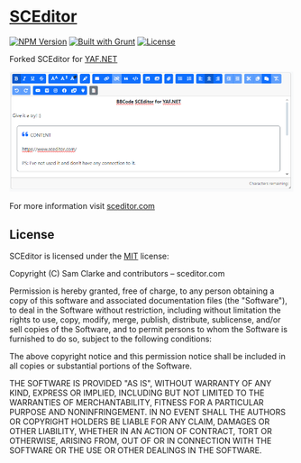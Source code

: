 # [SCEditor](http://www.sceditor.com/)

[![NPM Version](http://img.shields.io/npm/v/@yafnet/sceditor.svg?style=flat)](https://npmjs.org/package/@yafnet/sceditor)
[![Built with Grunt](http://img.shields.io/badge/BUILT_WITH-GRUNT-orange.svg?style=flat)](http://gruntjs.com/)
[![License](http://img.shields.io/npm/l/sceditor.svg)](https://github.com/samclarke/SCEditor/blob/master/LICENSE.md)

Forked SCEditor for [YAF.NET](https://github.com/YAFNET/YAFNET)

[![SCEditor preview](https://github.com/YAFNET/SCEditor/blob/master/preview.png)](https://www.sceditor.com/)

For more information visit [sceditor.com](http://www.sceditor.com/)

## License

SCEditor is licensed under the [MIT](/LICENSE.md) license:


Copyright (C) Sam Clarke and contributors – sceditor.com

Permission is hereby granted, free of charge, to any person obtaining a copy of this software and associated documentation files (the "Software"), to deal in the Software without restriction, including without limitation the rights to use, copy, modify, merge, publish, distribute, sublicense, and/or sell copies of the Software, and to permit persons to whom the Software is furnished to do so, subject to the following conditions:

The above copyright notice and this permission notice shall be included in all copies or substantial portions of the Software.

THE SOFTWARE IS PROVIDED "AS IS", WITHOUT WARRANTY OF ANY KIND, EXPRESS OR IMPLIED, INCLUDING BUT NOT LIMITED TO THE WARRANTIES OF MERCHANTABILITY, FITNESS FOR A PARTICULAR PURPOSE AND NONINFRINGEMENT. IN NO EVENT SHALL THE AUTHORS OR COPYRIGHT HOLDERS BE LIABLE FOR ANY CLAIM, DAMAGES OR OTHER LIABILITY, WHETHER IN AN ACTION OF CONTRACT, TORT OR OTHERWISE, ARISING FROM, OUT OF OR IN CONNECTION WITH THE SOFTWARE OR THE USE OR OTHER DEALINGS IN THE SOFTWARE.